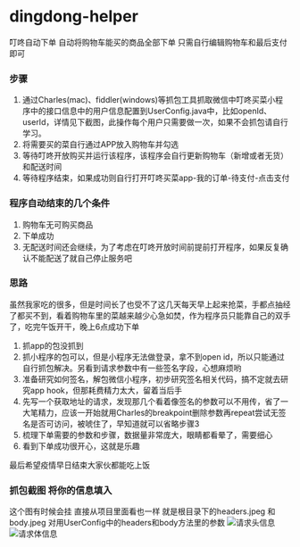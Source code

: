 # dingdong-helper
叮咚自动下单 自动将购物车能买的商品全部下单 只需自行编辑购物车和最后支付即可

### 步骤
1. 通过Charles(mac)、fiddler(windows)等抓包工具抓取微信中叮咚买菜小程序中的接口信息中的用户信息配置到UserConfig.java中，比如openId、userId，详情见下截图，此操作每个用户只需要做一次，如果不会抓包请自行学习。
2. 将需要买的菜自行通过APP放入购物车并勾选
3. 等待叮咚开放购买并运行该程序，该程序会自行更新购物车（新增或者无货）和配送时间
4. 等待程序结束，如果成功则自行打开叮咚买菜app-我的订单-待支付-点击支付

### 程序自动结束的几个条件
1. 购物车无可购买商品
2. 下单成功
3. 无配送时间还会继续，为了考虑在叮咚开放时间前提前打开程序，如果反复确认不能配送了就自己停止服务吧

### 思路
虽然我家吃的很多，但是时间长了也受不了这几天每天早上起来抢菜，手都点抽经了都买不到，看着购物车里的菜越来越少心急如焚，作为程序员只能靠自己的双手了，吃完午饭开干，晚上6点成功下单
1. 抓app的包没抓到
2. 抓小程序的包可以，但是小程序无法做登录，拿不到open id，所以只能通过自行抓包解决。另看到请求参数中有一些签名字段，心想麻烦哟
3. 准备研究如何签名，解包微信小程序，初步研究签名相关代码，搞不定就去研究app hook，但那耗费精力太大，留着当后手
4. 先写一个获取地址的请求，发现那几个看着像签名的参数可以不用传，省了一大笔精力，应该一开始就用Charles的breakpoint删除参数再repeat尝试无签名是否可访问，被唬住了，早知道就可以省略步骤3
5. 梳理下单需要的参数和步骤，数据量非常庞大，眼睛都看晕了，需要细心
6. 看到下单成功很开心，这就是乐趣

最后希望疫情早日结束大家伙都能吃上饭


### 抓包截图 将你的信息填入
这个图有时候会挂 直接从项目里面看也一样 就是根目录下的headers.jpeg 和 body.jpeg  对用UserConfig中的headers和body方法里的参数
![请求头信息](https://github.com/JannsenYang/dingdong-helper/blob/5b72bee57c06c48174b639658ab94d765b744274/headers.jpeg)
![请求体信息](https://github.com/JannsenYang/dingdong-helper/blob/5b72bee57c06c48174b639658ab94d765b744274/body.jpeg)
